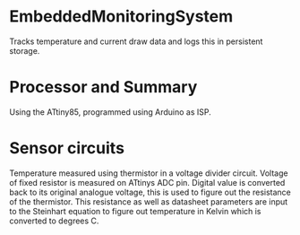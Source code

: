 # EmbeddedMonitoringSystem
Tracks temperature and current draw data and logs this in persistent storage.

# Processor and Summary 
Using the ATtiny85, programmed using Arduino as ISP.

# Sensor circuits
Temperature measured using thermistor in a voltage divider circuit.
Voltage of fixed resistor is measured on ATtinys ADC pin.
Digital value is converted back to its original analogue voltage, this is used to figure out the resistance of the thermistor.
This resistance as well as datasheet parameters are input to the Steinhart equation to figure out temperature in Kelvin which is converted to degrees C.